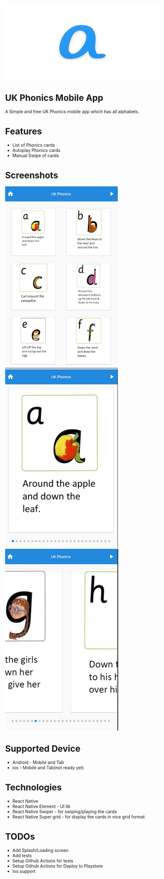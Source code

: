 <img src="assets/screenshots/screen.png"  />

# UK Phonics Mobile App

A Simple and free UK Phonics mobile app which has all alphabets.

# Features

- List of Phonics cards
- Autoplay Phonics cards
- Manual Swipe of cards

# Screenshots

<img src="assets/screenshots/HomePage.png"  />
<img src="assets/screenshots/PlayPage.png"  />
<img src="assets/screenshots/SwipePage.png"  />

# Supported Device

- Android - Mobile and Tab
- ios - Mobile and Tab(not ready yet)

# Technologies

- React Native
- React Native Element - UI lib
- React Native Swiper - for swiping/playing the cards
- React Native Super grid - for display the cards in nice grid format

# TODOs

- Add Splash/Loading screen
- Add tests
- Setup Github Actions for tests
- Setup Github Actions for Deploy to Playstore
- Ios support
